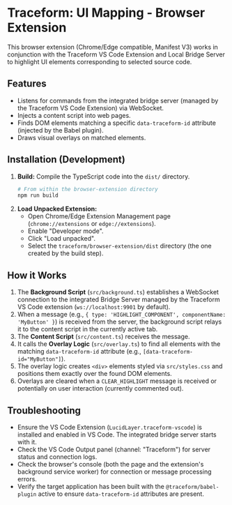 # Traceform: UI Mapping - Browser Extension

This browser extension (Chrome/Edge compatible, Manifest V3) works in conjunction with the Traceform VS Code Extension and Local Bridge Server to highlight UI elements corresponding to selected source code.

## Features

- Listens for commands from the integrated bridge server (managed by the Traceform VS Code Extension) via WebSocket.
- Injects a content script into web pages.
- Finds DOM elements matching a specific `data-traceform-id` attribute (injected by the Babel plugin).
- Draws visual overlays on matched elements.

## Installation (Development)

1.  **Build:** Compile the TypeScript code into the `dist/` directory.
    ```bash
    # From within the browser-extension directory
    npm run build
    ```
2.  **Load Unpacked Extension:**
    *   Open Chrome/Edge Extension Management page (`chrome://extensions` or `edge://extensions`).
    *   Enable "Developer mode".
    *   Click "Load unpacked".
    *   Select the `traceform/browser-extension/dist` directory (the one created by the build step).

## How it Works

1.  The **Background Script** (`src/background.ts`) establishes a WebSocket connection to the integrated Bridge Server managed by the Traceform VS Code extension (`ws://localhost:9901` by default).
2.  When a message (e.g., `{ type: 'HIGHLIGHT_COMPONENT', componentName: 'MyButton' }`) is received from the server, the background script relays it to the content script in the currently active tab.
3.  The **Content Script** (`src/content.ts`) receives the message.
4.  It calls the **Overlay Logic** (`src/overlay.ts`) to find all elements with the matching `data-traceform-id` attribute (e.g., `[data-traceform-id="MyButton"]`).
5.  The overlay logic creates `<div>` elements styled via `src/styles.css` and positions them exactly over the found DOM elements.
6.  Overlays are cleared when a `CLEAR_HIGHLIGHT` message is received or potentially on user interaction (currently commented out).

## Troubleshooting

- Ensure the VS Code Extension (`LucidLayer.traceform-vscode`) is installed and enabled in VS Code. The integrated bridge server starts with it.
- Check the VS Code Output panel (channel: "Traceform") for server status and connection logs.
- Check the browser's console (both the page and the extension's background service worker) for connection or message processing errors.
- Verify the target application has been built with the `@traceform/babel-plugin` active to ensure `data-traceform-id` attributes are present.
